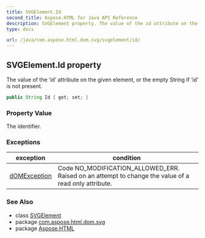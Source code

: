 ```yaml
---
title: SVGElement.Id
second_title: Aspose.HTML for Java API Reference
description: SVGElement property. The value of the id attribute on the given element or the empty String if id is not present
type: docs

url: /java/com.aspose.html.dom.svg/svgelement/id/
---
```

## SVGElement.Id property

The value of the ‘id’ attribute on the given element, or the empty String if ‘id’ is not present.

```java
public String Id { get; set; }
```

### Property Value

The identifier.

### Exceptions

| exception | condition |
| --- | --- |
| [dOMException](../../../com.aspose.html.dom/domexception/) | Code NO_MODIFICATION_ALLOWED_ERR. Raised on an attempt to change the value of a read only attribute. |

### See Also

* class [SVGElement](../)
* package [com.aspose.html.dom.svg](../../../com.aspose.html.dom.svg/)
* package [Aspose.HTML](../../../)
